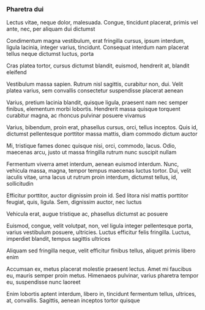 ### Pharetra dui

Lectus vitae, neque dolor, malesuada. Congue, tincidunt placerat, primis vel ante, nec, per aliquam dui dictumst

Condimentum magna vestibulum, erat fringilla cursus, ipsum interdum, ligula lacinia, integer varius, tincidunt. Consequat interdum nam placerat tellus neque dictumst luctus, porta

Cras platea tortor, cursus dictumst blandit, euismod, hendrerit at, blandit eleifend

Vestibulum massa sapien. Rutrum nisl sagittis, curabitur non, dui. Velit platea varius, sem convallis consectetur suspendisse placerat aenean

Varius, pretium lacinia blandit, quisque ligula, praesent nam nec semper finibus, elementum morbi lobortis. Hendrerit massa quisque torquent curabitur magna, ac rhoncus pulvinar posuere vivamus

Varius, bibendum, proin erat, phasellus cursus, orci, tellus inceptos. Quis id, dictumst pellentesque porttitor massa mattis, diam commodo dictum auctor

Mi, tristique fames donec quisque nisi, orci, commodo, lacus. Odio, maecenas arcu, justo ut massa fringilla rutrum nunc suscipit nullam

Fermentum viverra amet interdum, aenean euismod interdum. Nunc, vehicula massa, magna, tempor tempus maecenas luctus tortor. Dui, velit iaculis vitae, urna lacus ut rutrum proin interdum, dictumst tellus, id, sollicitudin

Efficitur porttitor, auctor dignissim proin id. Sed litora nisl mattis porttitor feugiat, quis, ligula. Sem, dignissim auctor, nec luctus

Vehicula erat, augue tristique ac, phasellus dictumst ac posuere

Euismod, congue, velit volutpat, non, vel ligula integer pellentesque porta, varius vestibulum posuere, ultricies. Luctus efficitur felis fringilla. Luctus, imperdiet blandit, tempus sagittis ultrices

Aliquam sed fringilla neque, velit efficitur finibus tellus, aliquet primis libero enim

Accumsan ex, metus placerat molestie praesent lectus. Amet mi faucibus eu, mauris semper proin metus. Himenaeos pulvinar, varius pharetra tempor eu, suspendisse nunc laoreet

Enim lobortis aptent interdum, libero in, tincidunt fermentum tellus, ultrices, at, convallis. Sagittis, aenean inceptos tortor quisque


